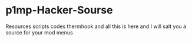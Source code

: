 # p1mp-Hacker-Sourse
Resources scripts codes thermhook and all this is here and I will salt you a source for your mod menus
